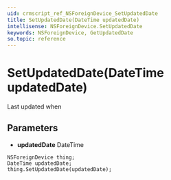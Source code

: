 ```yaml
---
uid: crmscript_ref_NSForeignDevice_SetUpdatedDate
title: SetUpdatedDate(DateTime updatedDate)
intellisense: NSForeignDevice.SetUpdatedDate
keywords: NSForeignDevice, GetUpdatedDate
so.topic: reference
---
```


# SetUpdatedDate(DateTime updatedDate)

Last updated when

## Parameters

* **updatedDate** DateTime

```crmscript
NSForeignDevice thing;
DateTime updatedDate;
thing.SetUpdatedDate(updatedDate);
```

